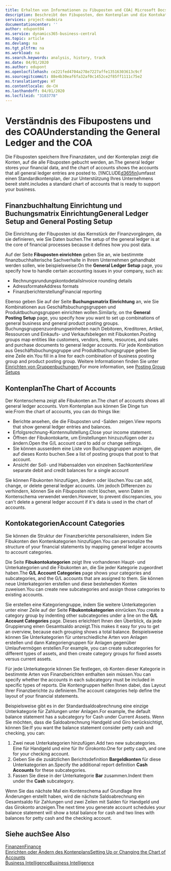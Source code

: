 ```yaml
---
title: Erhalten von Informationen zu Fibuposten und COA| Microsoft Docs
description: Beschreibt den Fibuposten, den Kontenplan und die Kontokategorien.
services: project-madeira
documentationcenter: ''
author: edupont04
ms.service: dynamics365-business-central
ms.topic: article
ms.devlang: na
ms.tgt_pltfrm: na
ms.workload: na
ms.search.keywords: analysis, history, track
ms.date: 04/01/2020
ms.author: edupont
ms.openlocfilehash: ce221fed4704a278e7227affe13516303613c9cf
ms.sourcegitcommit: 88e4b30eaf6fa32af0c1452ce2f85ff1111c75e2
ms.translationtype: HT
ms.contentlocale: de-CH
ms.lasthandoff: 04/01/2020
ms.locfileid: "3183778"
---
```

# <a name="understanding-the-general-ledger-and-the-coa"></a><span data-ttu-id="7fae3-103">Verständnis des Fibupostens und des COA</span><span class="sxs-lookup"><span data-stu-id="7fae3-103">Understanding the General Ledger and the COA</span></span>
<span data-ttu-id="7fae3-104">Die Fibuposten speichern Ihre Finanzdaten, und der Kontenplan zeigt die Konten, auf die alle Fibuposten gebucht werden, an.</span><span class="sxs-lookup"><span data-stu-id="7fae3-104">The general ledger stores your financial data, and the chart of accounts shows the accounts that all general ledger entries are posted to.</span></span> [!INCLUDE[d365fin](includes/d365fin_md.md)]<span data-ttu-id="7fae3-105">umfasst einen Standardkontenplan, der zur Unterstützung Ihres Unternehmens bereit steht.</span><span class="sxs-lookup"><span data-stu-id="7fae3-105">includes a standard chart of accounts that is ready to support your business.</span></span>

## <a name="general-ledger-setup-and-general-posting-setup"></a><span data-ttu-id="7fae3-106">Finanzbuchhaltung Einrichtung und Buchungsmatrix Einrichtung</span><span class="sxs-lookup"><span data-stu-id="7fae3-106">General Ledger Setup and General Posting Setup</span></span>
<span data-ttu-id="7fae3-107">Die Einrichtung der Fibuposten ist das Kernstück der Finanzvorgängen, da sie definieren, wie Sie Daten buchen.</span><span class="sxs-lookup"><span data-stu-id="7fae3-107">The setup of the general ledger is at the core of financial processes because it defines how you post data.</span></span>  

<span data-ttu-id="7fae3-108">Auf der Seite **Fibuposten einrichten** geben Sie an, wie bestimmte finanzbuchhalterische Sachverhalte in Ihrem Unternehmen gehandhabt werden sollen, wie beispielsweise:</span><span class="sxs-lookup"><span data-stu-id="7fae3-108">On the **General Ledger Setup** page, you specify how to handle certain accounting issues in your company, such as:</span></span>  

* <span data-ttu-id="7fae3-109">Rechnungsrundungskontodetails</span><span class="sxs-lookup"><span data-stu-id="7fae3-109">Invoice rounding details</span></span>  
* <span data-ttu-id="7fae3-110">Adressformate</span><span class="sxs-lookup"><span data-stu-id="7fae3-110">Address formats</span></span>  
* <span data-ttu-id="7fae3-111">Finanzberichterstellung</span><span class="sxs-lookup"><span data-stu-id="7fae3-111">Financial reporting</span></span>  

<span data-ttu-id="7fae3-112">Ebenso geben Sie auf der Seite **Buchungsmatrix Einrichtung** an, wie Sie Kombinationen aus Geschäftsbuchungsgruppen und Produktbuchungsgruppen einrichten wollen.</span><span class="sxs-lookup"><span data-stu-id="7fae3-112">Similarly, on the **General Posting Setup** page, you specify how you want to set up combinations of general business and general product posting groups.</span></span> <span data-ttu-id="7fae3-113">Buchungsgruppenzuordnungseinheiten nach Debitoren, Kreditoren, Artikel, Ressourcen und Einkaufs- und Verkaufsbelegen mit Fibukonten.</span><span class="sxs-lookup"><span data-stu-id="7fae3-113">Posting groups map entities like customers, vendors, items, resources, and sales and purchase documents to general ledger accounts.</span></span> <span data-ttu-id="7fae3-114">Für jede Kombination aus Geschäftsbuchungsgruppe und Produktbuchungsgruppe geben Sie eine Zeile ein.</span><span class="sxs-lookup"><span data-stu-id="7fae3-114">You fill in a line for each combination of business posting group and product posting group.</span></span> <span data-ttu-id="7fae3-115">Weitere Informationen finden Sie unter [Einrichten von Gruppenbuchungen ](finance-posting-groups.md)</span><span class="sxs-lookup"><span data-stu-id="7fae3-115">For more information, see [Posting Group Setups](finance-posting-groups.md)</span></span>  

## <a name="the-chart-of-accounts"></a><span data-ttu-id="7fae3-116">Kontenplan</span><span class="sxs-lookup"><span data-stu-id="7fae3-116">The Chart of Accounts</span></span>
<span data-ttu-id="7fae3-117">Der Kontenschema zeigt alle Fibukonten an.</span><span class="sxs-lookup"><span data-stu-id="7fae3-117">The chart of accounts shows all general ledger accounts.</span></span> <span data-ttu-id="7fae3-118">Vom Kontenplan aus können Sie Dinge tun wie:</span><span class="sxs-lookup"><span data-stu-id="7fae3-118">From the chart of accounts, you can do things like:</span></span>  

* <span data-ttu-id="7fae3-119">Berichte ansehen, die die Fibuposten und -Salden zeigen.</span><span class="sxs-lookup"><span data-stu-id="7fae3-119">View reports that show general ledger entries and balances.</span></span>  
* <span data-ttu-id="7fae3-120">Erfolgsrechnung-Kontennullstellung.</span><span class="sxs-lookup"><span data-stu-id="7fae3-120">Close your income statement.</span></span>  
* <span data-ttu-id="7fae3-121">Öffnen der Fibukontokarte, um Einstellungen hinzuzufügen oder zu ändern.</span><span class="sxs-lookup"><span data-stu-id="7fae3-121">Open the G/L account card to add or change settings.</span></span>  
* <span data-ttu-id="7fae3-122">Sie können ausserdem eine Liste von Buchungsgruppen anzeigen, die auf dieses Konto buchen.</span><span class="sxs-lookup"><span data-stu-id="7fae3-122">See a list of posting groups that post to that account.</span></span>
* <span data-ttu-id="7fae3-123">Ansicht der Soll- und Habensalden von einzelnen Sachkonten</span><span class="sxs-lookup"><span data-stu-id="7fae3-123">View separate debit and credit balances for a single account</span></span>  

<span data-ttu-id="7fae3-124">Sie können Fibukonten hinzufügen, ändern oder löschen.</span><span class="sxs-lookup"><span data-stu-id="7fae3-124">You can add, change, or delete general ledger accounts.</span></span> <span data-ttu-id="7fae3-125">Um jedoch Differenzen zu verhindern, können Sie ein Fibuposten nicht löschen, wenn Daten im Kontenschema verwendet werden.</span><span class="sxs-lookup"><span data-stu-id="7fae3-125">However, to prevent discrepancies, you can't delete a general ledger account if it's data is used in the chart of accounts.</span></span>  

## <a name="account-categories"></a><span data-ttu-id="7fae3-126">Kontokategorien</span><span class="sxs-lookup"><span data-stu-id="7fae3-126">Account Categories</span></span>
<span data-ttu-id="7fae3-127">Sie können die Struktur der Finanzberichte personalisieren, indem Sie Fibukonten den Kontenkategorien hinzufügen.</span><span class="sxs-lookup"><span data-stu-id="7fae3-127">You can personalize the structure of your financial statements by mapping general ledger accounts to account categories.</span></span>  

<span data-ttu-id="7fae3-128">Die Seite **Fibukontokategorien** zeigt Ihre vorhandenen Haupt- und Unterkategorien und die Fibukonten an, die Sie jeder Kategorie zugeordnet haben.</span><span class="sxs-lookup"><span data-stu-id="7fae3-128">The **G/L Account Categories** page shows your categories and subcategories, and the G/L accounts that are assigned to them.</span></span> <span data-ttu-id="7fae3-129">Sie können neue Unterkategorien erstellen und diese bestehenden Konten zuweisen.</span><span class="sxs-lookup"><span data-stu-id="7fae3-129">You can create new subcategories and assign those categories to existing accounts.</span></span>  

<span data-ttu-id="7fae3-130">Sie erstellen eine Kategoriengruppe, indem Sie weitere Unterkategorien unter einer Zeile auf der Seite **Fibukontokategorien** einrücken.</span><span class="sxs-lookup"><span data-stu-id="7fae3-130">You create a category group by indenting other subcategories under a line on the **G/L Account Categories** page.</span></span> <span data-ttu-id="7fae3-131">Dieses erleichtert Ihnen den Überblick, da jede Gruppierung einen Gesamtsaldo anzeigt.</span><span class="sxs-lookup"><span data-stu-id="7fae3-131">This makes it easy for you to get an overview, because each grouping shows a total balance.</span></span> <span data-ttu-id="7fae3-132">Beispielsweise können Sie Unterkategorien für unterschiedliche Arten von Anlagen erstellen und dann Kategoriengruppen für Anlagen gegenüber Umlaufvermögen erstellen.</span><span class="sxs-lookup"><span data-stu-id="7fae3-132">For example, you can create subcategories for different types of assets, and then create category groups for fixed assets versus current assets.</span></span>  

<span data-ttu-id="7fae3-133">Für jede Unterkategorie können Sie festlegen, ob Konten dieser Kategorie in bestimmte Arten von Finanzberichten enthalten sein müssen.</span><span class="sxs-lookup"><span data-stu-id="7fae3-133">You can specify whether the accounts in each subcategory must be included in specific types of reports.</span></span> <span data-ttu-id="7fae3-134">Die Kontengruppen helfen Ihnen dabei, das Layout Ihrer Finanzberichte zu definieren.</span><span class="sxs-lookup"><span data-stu-id="7fae3-134">The account categories help define the layout of your financial statements.</span></span>  

<span data-ttu-id="7fae3-135">Beispielsweise gibt es in der Standardsaldoabrechnung eine einzige Unterkategorie für Zahlungen unter Anlagen.</span><span class="sxs-lookup"><span data-stu-id="7fae3-135">For example, the default balance statement has a subcategory for Cash under Current Assets.</span></span> <span data-ttu-id="7fae3-136">Wenn Sie möchten, dass die Saldoabrechnung Handgeld und Giro berücksichtigt, können Sie:</span><span class="sxs-lookup"><span data-stu-id="7fae3-136">If you want the balance statement consider petty cash and checking, you can:</span></span>  

1. <span data-ttu-id="7fae3-137">Zwei neue Unterkategorien hinzufügen.</span><span class="sxs-lookup"><span data-stu-id="7fae3-137">Add two new subcategories.</span></span> <span data-ttu-id="7fae3-138">Eine für Handgeld und eine für Ihr Girokonto.</span><span class="sxs-lookup"><span data-stu-id="7fae3-138">One for petty cash, and one for your checking account.</span></span>  
2. <span data-ttu-id="7fae3-139">Geben Sie die zusätzlichen Berichtsdefinition **Bargeldkonten** für diese Unterkategorien an.</span><span class="sxs-lookup"><span data-stu-id="7fae3-139">Specify the additional report definition **Cash Accounts** for these subcategories.</span></span>  
3. <span data-ttu-id="7fae3-140">Fassen Sie diese in der Unterkategorie **Bar** zusammen.</span><span class="sxs-lookup"><span data-stu-id="7fae3-140">Indent them under the **Cash** subcategory.</span></span>  

<span data-ttu-id="7fae3-141">Wenn Sie das nächste Mal ein Kontenschema auf Grundlage Ihre Änderungen erstellt haben, wird die nächste Saldoabrechnung ein Gesamtsaldo für Zahlungen und zwei Zeilen mit Salden für Handgeld und das Girokonto anzeigen.</span><span class="sxs-lookup"><span data-stu-id="7fae3-141">The next time you generate account schedules your balance statement will show a total balance for cash and two lines with balances for petty cash and the checking account.</span></span>  

## <a name="see-also"></a><span data-ttu-id="7fae3-142">Siehe auch</span><span class="sxs-lookup"><span data-stu-id="7fae3-142">See Also</span></span>
[<span data-ttu-id="7fae3-143">Finanzen</span><span class="sxs-lookup"><span data-stu-id="7fae3-143">Finance</span></span>](finance.md)  
[<span data-ttu-id="7fae3-144">Einrichten oder Ändern des Kontenplans</span><span class="sxs-lookup"><span data-stu-id="7fae3-144">Setting Up or Changing the Chart of Accounts</span></span>](finance-setup-chart-accounts.md)  
[<span data-ttu-id="7fae3-145">Business Intelligence</span><span class="sxs-lookup"><span data-stu-id="7fae3-145">Business Intelligence</span></span>](bi.md)  
